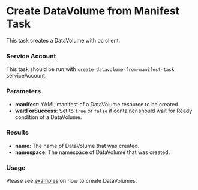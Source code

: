 # Create DataVolume from Manifest Task

This task creates a DataVolume with oc client.

### Service Account

This task should be run with `create-datavolume-from-manifest-task` serviceAccount.

### Parameters

- **manifest**: YAML manifest of a DataVolume resource to be created.
- **waitForSuccess**: Set to `true` or `false` if container should wait for Ready condition of a DataVolume.
  
### Results

- **name**: The name of DataVolume that was created.
- **namespace**: The namespace of DataVolume that was created.

### Usage

Please see [examples](examples) on how to create DataVolumes.
